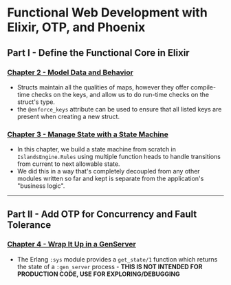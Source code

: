 # Functional Web Development with Elixir, OTP, and Phoenix

## Part I - Define the Functional Core in Elixir

### [Chapter 2 - Model Data and Behavior](Chapter%2002/)
- Structs maintain all the qualities of maps, however they offer compile-time checks on the keys, and allow us to do run-time checks on the struct's type.
- the `@enforce_keys` attribute can be used to ensure that all listed keys are present when creating a new struct.

### [Chapter 3 - Manage State with a State Machine](Chapter%2003/)
- In this chapter, we build a state machine from scratch in `IslandsEngine.Rules` using multiple function heads to handle transitions from current to next allowable state. 
- We did this in a way that's completely decoupled from any other modules written so far and kept is separate from the application's "business logic". 

---

## Part II - Add OTP for Concurrency and Fault Tolerance

### [Chapter 4 - Wrap It Up in a GenServer](Chapter%2004/)
- The Erlang `:sys` module provides a `get_state/1` function which returns the state of a `:gen_server` process - **THIS IS NOT INTENDED FOR PRODUCTION CODE, USE FOR EXPLORING/DEBUGGING**
